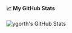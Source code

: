 <!--
**ygorth/ygorth** is a ✨ _special_ ✨ repository because its `README.md` (this file) appears on your GitHub profile.

Here are some ideas to get you started:

- 🔭 I’m currently working on ...
- 🌱 I’m currently learning ...
- 👯 I’m looking to collaborate on ...
- 🤔 I’m looking for help with ...
- 💬 Ask me about ...
- 📫 How to reach me: ...
- 😄 Pronouns: ...
- ⚡ Fun fact: ...
-->
#### &#x1f4c8; My GitHub Stats

<img align="center" src="https://github-readme-stats.vercel.app/api?username=ygorth&hide=stars,issues&show_icons=true&line_height=33&count_private=true&include_all_commits =true&theme=dark" alt="ygorth's GitHub Stats" />
